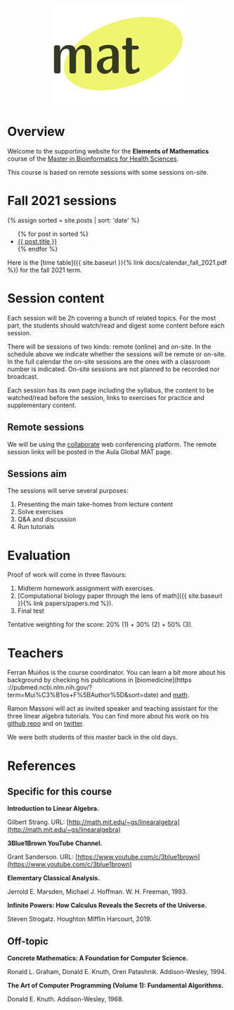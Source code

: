 <p align="center">
  <img src="images/logo-mat.png" alt="MAT's logo"/>
</p>

# Overview

Welcome to the supporting website for the **Elements of Mathematics** course of the [Master in
 Bioinformatics for Health Sciences](https://www.upf.edu/web/bioinformatics). 
 
 This course is based on remote sessions with some sessions on-site. 

# Fall 2021 sessions

{% assign sorted = site.posts | sort: 'date' %}
<ul>
  {% for post in sorted %}
    <li>
      <a href="{{site.baseurl}}{{ post.url }}">{{ post.title }}</a>
    </li>
  {% endfor %}
</ul>

Here is the [time table]({{ site.baseurl }}{% link docs/calendar_fall_2021.pdf %}) for the fall 2021 term.

# Session content

Each session will be 2h covering a bunch of related topics. For the most part, the students should watch/read and digest some content before each session.

There will be sessions of two kinds: remote (online) and on-site. In the schedule above we indicate whether the sessions will be remote or on-site. In the full calendar the on-site sessions are the ones with a classroom number is indicated. On-site sessions are not planned to be recorded nor broadcast. 
 
Each session has its own page including the syllabus, the content to be watched/read before the session, links to exercises for practice and supplementary content.

## Remote sessions

We will be using the [collaborate](https://www.blackboard.com/teaching-learning/collaboration-web-conferencing/blackboard-collaborate) web conferencing platform. The remote session links will be posted in the Aula Global MAT page.

## Sessions aim

The sessions will serve several purposes:

1. Presenting the main take-homes from lecture content
2. Solve exercises
3. Q&A and discussion
4. Run tutorials

# Evaluation

Proof of work will come in three flavours:

1. Midterm homework assignment with exercises.
2. [Computational biology paper through the lens of math]({{ site.baseurl }}{% link papers/papers.md %}).
3. Final test

Tentative weighting for the score: 20% (1) + 30% (2) + 50% (3).


# Teachers

Ferran Muiños is the course coordinator. You can learn a bit more about his background by checking his publications in
 [biomedicine](https
://pubmed.ncbi.nlm.nih.gov/?term=Mui%C3%B1os+F%5BAuthor%5D&sort=date) and [math](https://zbmath.org/?q=ai%3Amuinos.ferran).

Ramon Massoni will act as invited speaker and teaching assistant for the three linear algebra tutorials. 
You can find more about his work on his [github repo](https://github.com/massonix) and on [twitter](https://twitter.com/rmassonix).

We were both students of this master back in the old days.

# References

## Specific for this course

**Introduction to Linear Algebra.**

Gilbert Strang. URL: [http://math.mit.edu/~gs/linearalgebra](http://math.mit.edu/~gs/linearalgebra)

**3Blue1Brown YouTube Channel.**

Grant Sanderson. URL: [https://www.youtube.com/c/3blue1brown](https://www.youtube.com/c/3blue1brown)

**Elementary Classical Analysis.** 

Jerrold E. Marsden, Michael J. Hoffman. W. H. Freeman, 1993.

**Infinite Powers: How Calculus Reveals the Secrets of the Universe.**

Steven Strogatz. Houghton Mifflin Harcourt, 2019.

## Off-topic

**Concrete Mathematics: A Foundation for Computer Science.**

Ronald L. Graham, Donald E. Knuth, Oren Patashnik. Addison-Wesley, 1994.

**The Art of Computer Programming (Volume 1): Fundamental Algorithms.**

Donald E. Knuth. Addison-Wesley, 1968.
